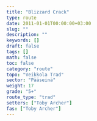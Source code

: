 ```yaml
---
title: "Blizzard Crack"
type: route
date: 2011-01-01T00:00:00+03:00
slug: ""
description: ""
keywords: []
draft: false
tags: []
math: false
toc: false
category: "route"
topo: "Veikkola Trad"
sector: "Pääseinä"
weight: 17
grade: "5+"
route_type: "trad"
setters: ["Toby Archer"]
fas: ["Toby Archer"]
---
```




